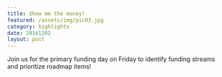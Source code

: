 ```yaml
---
title: Show me the money!
featured: /assets/img/pic03.jpg
category: highlights
date: 20161202
layout: post
---
```


<p>Join us for the primary funding day on Friday to identify funding streams and prioritize roadmap items!</p>
